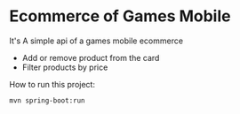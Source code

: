 ﻿# Ecommerce of Games Mobile

It's A simple api of a games mobile ecommerce 

- Add or remove product from the card
- Filter products by price

How to run this project:

```sh
mvn spring-boot:run 
```

